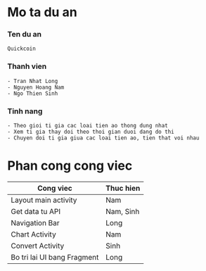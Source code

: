 # Mo ta du an
### Ten du an
```
Quickcoin
```
### Thanh vien
```
- Tran Nhat Long
- Nguyen Hoang Nam
- Ngo Thien Sinh
```
### Tinh nang
```
- Theo gioi ti gia cac loai tien ao thong dung nhat
- Xem ti gia thay doi theo thoi gian duoi dang do thi
- Chuyen doi ti gia giua cac loai tien ao, tien that voi nhau
```

# Phan cong cong viec

| Cong viec| Thuc hien|
| --- | --- |
| Layout main activity | Nam |
| Get data tu API | Nam, Sinh |
| Navigation Bar | Long |
| Chart Activity | Nam |
| Convert Activity | Sinh |
| Bo tri lai UI bang Fragment | Long|

